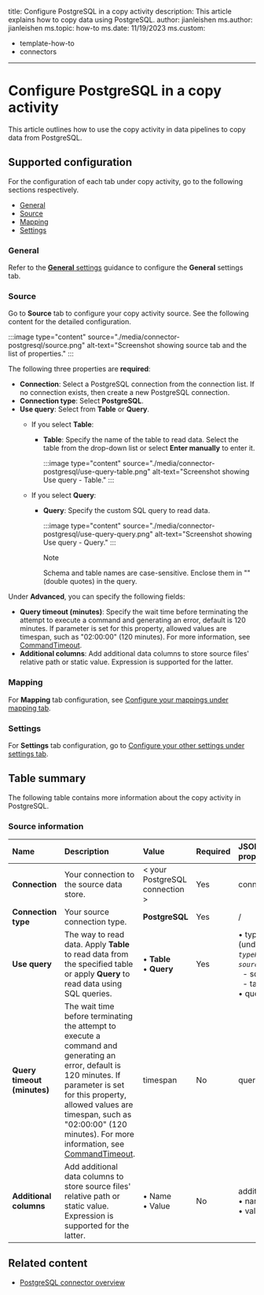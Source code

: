 title: Configure PostgreSQL in a copy activity
description: This article explains how to copy data using PostgreSQL.
author: jianleishen
ms.author: jianleishen
ms.topic: how-to
ms.date: 11/19/2023
ms.custom:
  - template-how-to
  - connectors
---

# Configure PostgreSQL in a copy activity

This article outlines how to use the copy activity in data pipelines to copy data from PostgreSQL.


## Supported configuration

For the configuration of each tab under copy activity, go to the following sections respectively.

- [General](#general)  
- [Source](#source)
- [Mapping](#mapping)
- [Settings](#settings)

### General

Refer to the [**General** settings](activity-overview.md#general-settings) guidance to configure the **General** settings tab.

### Source

Go to **Source** tab to configure your copy activity source. See the following content for the detailed configuration.

:::image type="content" source="./media/connector-postgresql/source.png" alt-text="Screenshot showing source tab and the list of properties." :::

The following three properties are **required**:

- **Connection**: Select a PostgreSQL connection from the connection list. If no connection exists, then create a new PostgreSQL connection.
- **Connection type**: Select **PostgreSQL**.
- **Use query**: Select from **Table** or **Query**.
    - If you select **Table**:
      - **Table**: Specify the name of the table to read data. Select the table from the drop-down list or select **Enter manually** to enter it.

        :::image type="content" source="./media/connector-postgresql/use-query-table.png" alt-text="Screenshot showing Use query - Table." :::

    - If you select **Query**:
      - **Query**: Specify the custom SQL query to read data.

        :::image type="content" source="./media/connector-postgresql/use-query-query.png" alt-text="Screenshot showing Use query - Query." :::

        > [!Note]
        > Schema and table names are case-sensitive. Enclose them in "" (double quotes) in the query.
    
Under **Advanced**, you can specify the following fields:

- **Query timeout (minutes)**: Specify the wait time before terminating the attempt to execute a command and generating an error, default is 120 minutes. If parameter is set for this property, allowed values are timespan, such as "02:00:00" (120 minutes). For more information, see [CommandTimeout](https://www.npgsql.org/doc/api/Npgsql.NpgsqlCommand.html#Npgsql_NpgsqlCommand_CommandTimeout).
- **Additional columns**: Add additional data columns to store source files' relative path or static value. Expression is supported for the latter.

### Mapping

For **Mapping** tab configuration, see [Configure your mappings under mapping tab](copy-data-activity.md#configure-your-mappings-under-mapping-tab). 

### Settings

For **Settings** tab configuration, go to [Configure your other settings under settings tab](copy-data-activity.md#configure-your-other-settings-under-settings-tab).

## Table summary

The following table contains more information about the copy activity in PostgreSQL.

### Source information

|Name|Description|Value|Required|JSON script property|
|:---|:---|:---|:---|:---|
|**Connection**|Your connection to the source data store.|< your PostgreSQL connection >|Yes|connection|
|**Connection type** |Your source connection type. |**PostgreSQL** |Yes|/|
|**Use query** |The way to read data. Apply **Table** to read data from the specified table or apply **Query** to read data using SQL queries.|• **Table** <br>• **Query** |Yes |• typeProperties (under *`typeProperties`* -> *`source`*)<br>&nbsp; - schema<br>&nbsp; - table<br>• query|
|**Query timeout (minutes)** | The wait time before terminating the attempt to execute a command and generating an error, default is 120 minutes. If parameter is set for this property, allowed values are timespan, such as "02:00:00" (120 minutes). For more information, see [CommandTimeout](https://www.npgsql.org/doc/api/Npgsql.NpgsqlCommand.html#Npgsql_NpgsqlCommand_CommandTimeout). |timespan |No |queryTimeout|
|**Additional columns**|Add additional data columns to store source files' relative path or static value. Expression is supported for the latter.|• Name<br>• Value|No|additionalColumns:<br>• name<br>• value|

## Related content

- [PostgreSQL connector overview](connector-postgresql-overview.md)
